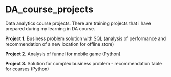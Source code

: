 # DA_course_projects
Data analytics course projects.
There are training projects that i have prepared during my learning in DA course.

**Project 1.** Business problem solution with SQL (analysis of performance and recommendation of a new location for offline store)

**Project 2.** Analysis of funnel for mobile game (Python)

**Project 3.** Solution for complex business problem - recommendation table for courses (Python)
